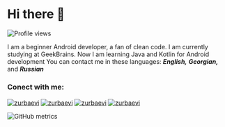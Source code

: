 # Hi there 👋

![Profile views](https://gpvc.arturio.dev/zurbaevi)  

I am a beginner Android developer, a fan of clean code.
I am currently studying at GeekBrains. Now I am learning Java and Kotlin for Android development
You can contact me in these languages: ***English,*** ***Georgian,*** and ***Russian*** <br/>

### Conect with me:

<a href="https://facebook.com/zurbaevi" target="blank"><img align="center" src="https://img.shields.io/badge/Facebook%20-%230077B5.svg?&style=for-the-badge&logo=Facebook&logoColor=white" alt="zurbaevi"/></a> 
<a href="https://twitter.com/zurbaevi" target="blank"><img align="center" src="https://img.shields.io/badge/Twitter%20-%231DA1F2.svg?&style=for-the-badge&logo=Twitter&logoColor=white" alt="zurbaevi"/></a> 
<a href="https://www.linkedin.com/in/nika-zurbaevi-6a79b21ba/" target="blank"><img align="center" src="https://img.shields.io/badge/Linkedin%20-%230077B5.svg?&style=for-the-badge&logo=Linkedin&logoColor=white" alt="zurbaevi"/></a> 
<a href="https://github.com/zurbaevi" target="blank"><img align="center" src="https://img.shields.io/badge/github%20-%23E4405F.svg?&style=for-the-badge&logo=github&logoColor=white" alt="zurbaevi"/></a> 

![GitHub metrics](https://metrics.lecoq.io/zurbaevi)  
